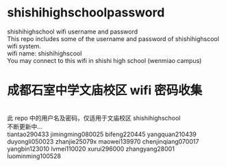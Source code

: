 # shishihighschoolpassword
shishihighschool wifi username and password
<br>This repo includes some of the username and password of shishihighscool wifi system.
<br>wifi name: shishihighscool
<br>You may connect to this wifi in shishi high school (wenmiao campus)
<br>
# 成都石室中学文庙校区 wifi 密码收集
<br>此 repo 中的用户名及密码，仅适用于文庙校区 shishihighschool 
<br>不断更新中...
<br>
tiantao290433
jimingming080025
bifeng220445
yangquan210439
duyongli050023
zhanjie25079x
maowei139970
chenjinqiang070017
yangbin123010
lvmei110020
xurui296000
zhangyang28001
luominming100528

